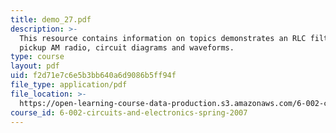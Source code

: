 ```yaml
---
title: demo_27.pdf
description: >-
  This resource contains information on topics demonstrates an RLC filter to
  pickup AM radio, circuit diagrams and waveforms.
type: course
layout: pdf
uid: f2d71e7c6e5b3bb640a6d9086b5ff94f
file_type: application/pdf
file_location: >-
  https://open-learning-course-data-production.s3.amazonaws.com/6-002-circuits-and-electronics-spring-2007/f2d71e7c6e5b3bb640a6d9086b5ff94f_demo_27.pdf
course_id: 6-002-circuits-and-electronics-spring-2007
---
```

